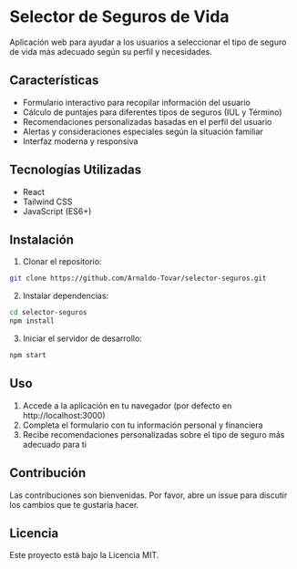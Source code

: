 # Selector de Seguros de Vida

Aplicación web para ayudar a los usuarios a seleccionar el tipo de seguro de vida más adecuado según su perfil y necesidades.

## Características

- Formulario interactivo para recopilar información del usuario
- Cálculo de puntajes para diferentes tipos de seguros (IUL y Término)
- Recomendaciones personalizadas basadas en el perfil del usuario
- Alertas y consideraciones especiales según la situación familiar
- Interfaz moderna y responsiva

## Tecnologías Utilizadas

- React
- Tailwind CSS
- JavaScript (ES6+)

## Instalación

1. Clonar el repositorio:
```bash
git clone https://github.com/Arnaldo-Tovar/selector-seguros.git
```

2. Instalar dependencias:
```bash
cd selector-seguros
npm install
```

3. Iniciar el servidor de desarrollo:
```bash
npm start
```

## Uso

1. Accede a la aplicación en tu navegador (por defecto en http://localhost:3000)
2. Completa el formulario con tu información personal y financiera
3. Recibe recomendaciones personalizadas sobre el tipo de seguro más adecuado para ti

## Contribución

Las contribuciones son bienvenidas. Por favor, abre un issue para discutir los cambios que te gustaría hacer.

## Licencia

Este proyecto está bajo la Licencia MIT. 